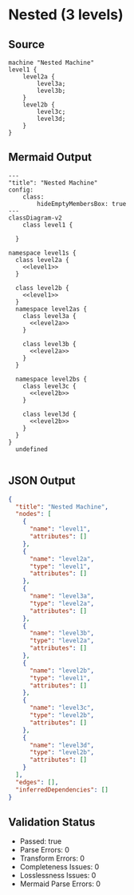 # Nested (3 levels)

## Source
```machine
machine "Nested Machine"
level1 {
    level2a {
        level3a;
        level3b;
    }
    level2b {
        level3c;
        level3d;
    }
}
```

## Mermaid Output
```mermaid
---
"title": "Nested Machine"
config:
    class:
        hideEmptyMembersBox: true
---
classDiagram-v2
    class level1 {
    
  }

namespace level1s {
  class level2a {
    <<level1>>
  }

  class level2b {
    <<level1>>
  }
  namespace level2as {
    class level3a {
      <<level2a>>
    }

    class level3b {
      <<level2a>>
    }
  }

  namespace level2bs {
    class level3c {
      <<level2b>>
    }

    class level3d {
      <<level2b>>
    }
  }
}
  undefined
  

```

## JSON Output
```json
{
  "title": "Nested Machine",
  "nodes": [
    {
      "name": "level1",
      "attributes": []
    },
    {
      "name": "level2a",
      "type": "level1",
      "attributes": []
    },
    {
      "name": "level3a",
      "type": "level2a",
      "attributes": []
    },
    {
      "name": "level3b",
      "type": "level2a",
      "attributes": []
    },
    {
      "name": "level2b",
      "type": "level1",
      "attributes": []
    },
    {
      "name": "level3c",
      "type": "level2b",
      "attributes": []
    },
    {
      "name": "level3d",
      "type": "level2b",
      "attributes": []
    }
  ],
  "edges": [],
  "inferredDependencies": []
}
```

## Validation Status
- Passed: true
- Parse Errors: 0
- Transform Errors: 0
- Completeness Issues: 0
- Losslessness Issues: 0
- Mermaid Parse Errors: 0
